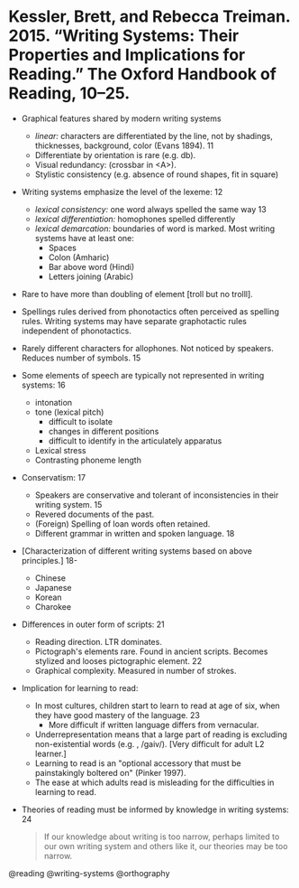 # Kessler, Brett, and Rebecca Treiman. 2015. “Writing Systems: Their Properties and Implications for Reading.” The Oxford Handbook of Reading, 10–25.
 
- Graphical features shared by modern writing systems
  - *linear:* characters are differentiated by the line, not by shadings, thicknesses, background, color (Evans 1894). 11
  - Differentiate by orientation is rare (e.g. db).
  - Visual redundancy: (crossbar in \<A\>).
  - Stylistic consistency (e.g. absence of round shapes, fit in square)

- Writing systems emphasize the level of the lexeme: 12
  - *lexical consistency:* one word always spelled the same way 13
  - *lexical differentiation:* homophones spelled differently
  - *lexical demarcation:* boundaries of word is marked. Most writing systems have at least one:
    - Spaces
    - Colon (Amharic)
    - Bar above word (Hindi)
    - Letters joining (Arabic)
 
- Rare to have more than doubling of element [troll but no trolll].

- Spellings rules derived from phonotactics often perceived as spelling rules. Writing systems may have separate graphotactic rules independent of phonotactics.

- Rarely different characters for allophones. Not noticed by speakers. Reduces number of symbols. 15

- Some elements of speech are typically not represented in writing systems: 16
  - intonation
  - tone (lexical pitch)
    - difficult to isolate
    - changes in different positions
    - difficult to identify in the articulately apparatus
  - Lexical stress
  - Contrasting phoneme length

- Conservatism: 17
  - Speakers are conservative and tolerant of inconsistencies in their writing system. 15
  - Revered documents of the past.
  - (Foreign) Spelling of loan words often retained.
  - Different grammar in written and spoken language. 18

- [Characterization of different writing systems based on above principles.] 18-
  - Chinese
  - Japanese
  - Korean
  - Charokee

- Differences in outer form of scripts: 21
  - Reading direction. LTR dominates.
  - Pictograph's elements rare. Found in ancient scripts. Becomes stylized and looses pictographic element. 22
  - Graphical complexity. Measured in number of strokes.

- Implication for learning to read:
  - In most cultures, children start to learn to read at age of six, when they have good mastery of the language. 23
    - More difficult if written language differs from vernacular.
  - Underrepresentation means that a large part of reading is excluding non-existential words (e.g. <give>, /gaiv/). [Very difficult for adult L2 learner.]
  - Learning to read is an "optional accessory that must be painstakingly boltered on" (Pinker 1997).
  - The ease at which adults read is misleading for the difficulties in learning to read.

- Theories of reading must be informed by knowledge in writing systems: 24

  > If our knowledge about writing is too narrow, perhaps limited to our own writing system and others like it, our theories may be too narrow.

@reading
@writing-systems
@orthography
